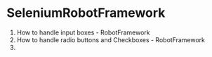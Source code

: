 # SeleniumRobotFramework
1. How to handle input boxes - RobotFramework 
2. How to handle radio buttons and Checkboxes - RobotFramework
3. 
